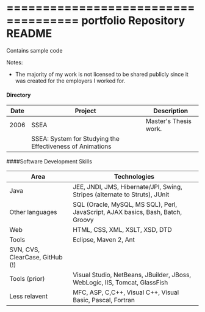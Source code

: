 ====================================
portfolio Repository README
====================================
Contains sample code 

Notes:
- The majority of my work is not licensed to be shared publicly 
  since it was created for the employers I worked for.

#### Directory

Date | Project | Description
---|--------|--------
2006| SSEA | Master's Thesis work. 
 | | SSEA: System for Studying the Effectiveness of Animations
 



####Software Development Skills

Area | Technologies
----|-------------------------------
Java | JEE, JNDI, JMS, Hibernate/JPI, Swing, Stripes (alternate to Struts), JUnit
Other languages | SQL (Oracle, MySQL, MS SQL), Perl, JavaScript, AJAX basics, Bash, Batch, Groovy 
Web | HTML, CSS, XML, XSLT, XSD, DTD
Tools| Eclipse, Maven 2, Ant
 | SVN, CVS, ClearCase, GitHub (!)
Tools (prior) | Visual Studio, NetBeans, JBuilder, JBoss, WebLogic, IIS, Tomcat, GlassFish
Less relavent | MFC, ASP, C,C++, Visual C++, Visual Basic, Pascal, Fortran


